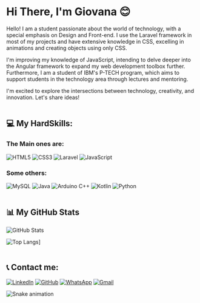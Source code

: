 # Hi There, I'm Giovana :blush:
Hello! I am a student passionate about the world of technology, with a special emphasis on Design and Front-end. I use the Laravel framework in most of my projects and have extensive knowledge in CSS, excelling in animations and creating objects using only CSS.

I'm improving my knowledge of JavaScript, intending to delve deeper into the Angular framework to expand my web development toolbox further. Furthermore, I am a student of IBM's P-TECH program, which aims to support students in the technology area through lectures and mentoring.

I'm excited to explore the intersections between technology, creativity, and innovation. Let's share ideas!
<br><br>
## 💻 My HardSkills:
### The Main ones are:
![HTML5](https://img.shields.io/badge/HTML5-E34F26?style=for-the-badge&logo=html5&logoColor=white) ![CSS3](https://img.shields.io/badge/CSS3-1572B6?style=for-the-badge&logo=css3&logoColor=white) ![Laravel](https://img.shields.io/badge/laravel-f3392e?style=for-the-badge&logo=laravel&logoColor=fff) ![JavaScript](https://img.shields.io/badge/JavaScript-F7DF1E?style=for-the-badge&logo=javascript&logoColor=black)
### Some others:
![MySQL](https://img.shields.io/badge/MySQL-db7533?style=for-the-badge&logo=mysql&logoColor=fff) ![Java](https://img.shields.io/badge/java-%23ED8B00.svg?style=for-the-badge&logo=openjdk&logoColor=white)  ![Arduino C++](https://img.shields.io/badge/Arduino%20C%2B%2B-00599C?style=for-the-badge&logo=c%2B%2B&logoColor=white) ![Kotlin](https://img.shields.io/badge/Kotlin-0095D5?&style=for-the-badge&logo=kotlin&logoColor=white) ![Python](https://img.shields.io/badge/python-3670A0?style=for-the-badge&logo=python&logoColor=ffdd54)
<br><br>
##  📊 My GitHub Stats
![GitHub Stats](https://github-readme-stats.vercel.app/api?username=gsfranca&theme=transparent&bg_color=000&border_color=30A3DC&show_icons=true&icon_color=30A3DC&title_color=E94D5F&text_color=FFF)

![Top Langs](https://github-readme-stats-git-masterrstaa-rickstaa.vercel.app/api/top-langs/?username=gsfranca&bg_color=000&border_color=30A3DC&title_color=E94D5F&text_color=FFF)]
<br><br>

## 📞 Contact me:
[![LinkedIn](https://img.shields.io/badge/LinkedIn-0077B5?style=for-the-badge&logo=linkedin&logoColor=white)](https://www.linkedin.com/in/giovanasantosdefranca/) [![GitHub](https://img.shields.io/badge/GitHub-100000?style=for-the-badge&logo=github&logoColor=white)](https://github.com/gsfranca) [![WhatsApp](https://img.shields.io/badge/WhatsApp-25D366?style=for-the-badge&logo=whatsapp&logoColor=white)](https://wa.me/5511949553289) [![Gmail](https://img.shields.io/badge/Gmail-333333?style=for-the-badge&logo=gmail&logoColor=red)](mailto:GiovanaS.Franca01@gmail.com)

  ![Snake animation](https://github.com/eagrundy/eagrundy/blob/output/github-contribution-grid-snake.svg)
